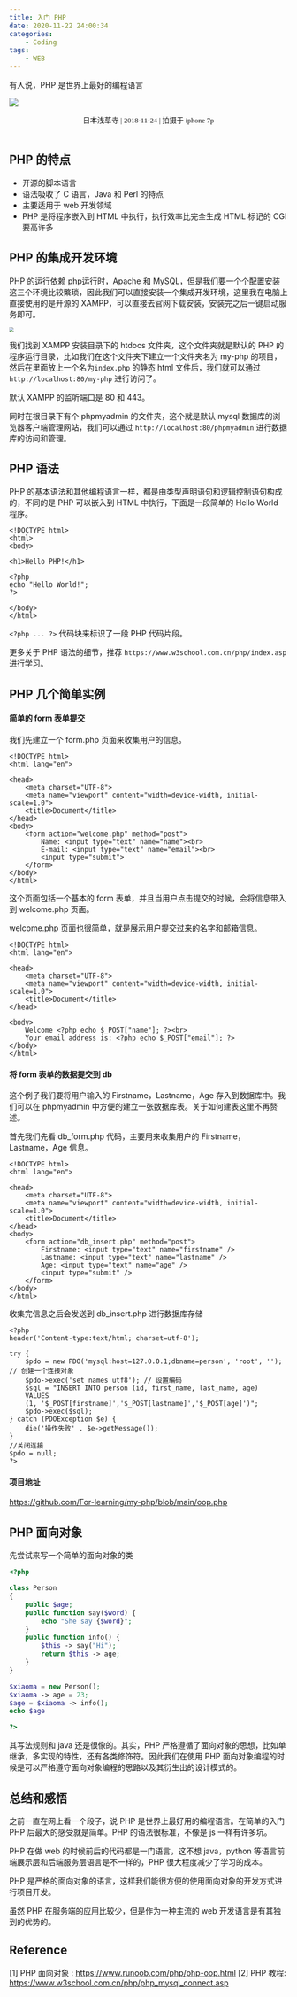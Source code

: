 ```yaml
---
title: 入门 PHP
date: 2020-11-22 24:00:34
categories: 
    - Coding
tags:
    - WEB
---
```


有人说，PHP 是世界上最好的编程语言

<!--more-->

![](https://lilu-pic-bed.oss-cn-beijing.aliyuncs.com/my-blog/20201122-try-php/japan-qiancaosi.jpeg)

<center><font face="黑体" size=2>日本浅草寺 | 2018-11-24 | 拍摄于 iphone 7p</font></center>

<br/>

## PHP 的特点

- 开源的脚本语言
- 语法吸收了 C 语言，Java 和 Perl 的特点
- 主要适用于 web 开发领域
- PHP 是将程序嵌入到 HTML 中执行，执行效率比完全生成 HTML 标记的 CGI 要高许多

## PHP 的集成开发环境

PHP 的运行依赖 php运行时，Apache 和 MySQL，但是我们要一个个配置安装这三个环境比较繁琐，因此我们可以直接安装一个集成开发环境，这里我在电脑上直接使用的是开源的 XAMPP，可以直接去官网下载安装，安装完之后一键启动服务即可。

<img src="https://lilu-pic-bed.oss-cn-beijing.aliyuncs.com/my-blog/20201122-try-php/myphp_xampp_env.png" style="zoom:50%;" />

我们找到 XAMPP 安装目录下的 htdocs 文件夹，这个文件夹就是默认的 PHP 的程序运行目录，比如我们在这个文件夹下建立一个文件夹名为 my-php 的项目，然后在里面放上一个名为`index.php` 的静态 html 文件后，我们就可以通过 `http://localhost:80/my-php` 进行访问了。

默认 XAMPP 的监听端口是 80 和 443。

同时在根目录下有个 phpmyadmin 的文件夹，这个就是默认 mysql 数据库的浏览器客户端管理网站，我们可以通过 `http://localhost:80/phpmyadmin` 进行数据库的访问和管理。

## PHP 语法

PHP 的基本语法和其他编程语言一样，都是由类型声明语句和逻辑控制语句构成的，不同的是 PHP 可以嵌入到 HTML 中执行，下面是一段简单的 Hello World 程序。

```php+HTML
<!DOCTYPE html>
<html>
<body>

<h1>Hello PHP!</h1>

<?php
echo "Hello World!";
?>

</body>
</html>
```

`<?php ... ?>` 代码块来标识了一段 PHP 代码片段。

更多关于 PHP 语法的细节，推荐 `https://www.w3school.com.cn/php/index.asp` 进行学习。

## PHP 几个简单实例

#### 简单的 form 表单提交

我们先建立一个 form.php 页面来收集用户的信息。

```php+HTML
<!DOCTYPE html>
<html lang="en">

<head>
    <meta charset="UTF-8">
    <meta name="viewport" content="width=device-width, initial-scale=1.0">
    <title>Document</title>
</head>
<body>
    <form action="welcome.php" method="post">
        Name: <input type="text" name="name"><br>
        E-mail: <input type="text" name="email"><br>
        <input type="submit">
    </form>
</body>
</html>
```

这个页面包括一个基本的 form 表单，并且当用户点击提交的时候，会将信息带入到 welcome.php 页面。

welcome.php 页面也很简单，就是展示用户提交过来的名字和邮箱信息。

```php+HTML
<!DOCTYPE html>
<html lang="en">

<head>
    <meta charset="UTF-8">
    <meta name="viewport" content="width=device-width, initial-scale=1.0">
    <title>Document</title>
</head>

<body>
    Welcome <?php echo $_POST["name"]; ?><br>
    Your email address is: <?php echo $_POST["email"]; ?>
</body>
</html>
```

#### 将 form 表单的数据提交到 db

这个例子我们要将用户输入的 Firstname，Lastname，Age 存入到数据库中。我们可以在 phpmyadmin 中方便的建立一张数据库表。关于如何建表这里不再赘述。

首先我们先看 db_form.php 代码，主要用来收集用户的 Firstname，Lastname，Age 信息。

```php+HTML
<!DOCTYPE html>
<html lang="en">

<head>
    <meta charset="UTF-8">
    <meta name="viewport" content="width=device-width, initial-scale=1.0">
    <title>Document</title>
</head>
<body>
    <form action="db_insert.php" method="post">
        Firstname: <input type="text" name="firstname" />
        Lastname: <input type="text" name="lastname" />
        Age: <input type="text" name="age" />
        <input type="submit" />
    </form>
</body>
</html>
```

收集完信息之后会发送到 db_insert.php 进行数据库存储

```php+HTML
<?php
header('Content-type:text/html; charset=utf-8');

try {
    $pdo = new PDO('mysql:host=127.0.0.1;dbname=person', 'root', ''); // 创建一个连接对象
    $pdo->exec('set names utf8'); // 设置编码
    $sql = "INSERT INTO person (id, first_name, last_name, age)
    VALUES
    (1, '$_POST[firstname]','$_POST[lastname]','$_POST[age]')";
    $pdo->exec($sql);
} catch (PDOException $e) {
    die('操作失败' . $e->getMessage());
}
//关闭连接
$pdo = null;
?>
```

#### 项目地址

https://github.com/For-learning/my-php/blob/main/oop.php

## PHP 面向对象

先尝试来写一个简单的面向对象的类

```php
<?php

class Person
{
    public $age;
    public function say($word) {
        echo "She say {$word}";
    }
    public function info() {
        $this -> say("Hi");
        return $this -> age;
    }
}

$xiaoma = new Person();
$xiaoma -> age = 23;
$age = $xiaoma -> info();
echo $age

?>
```

其写法规则和 java 还是很像的。其实，PHP 严格遵循了面向对象的思想，比如单继承，多实现的特性，还有各类修饰符。因此我们在使用 PHP 面向对象编程的时候是可以严格遵守面向对象编程的思路以及其衍生出的设计模式的。

## 总结和感悟

之前一直在网上看一个段子，说 PHP 是世界上最好用的编程语言。在简单的入门 PHP 后最大的感受就是简单。PHP 的语法很标准，不像是 js 一样有许多坑。

PHP 在做 web 的时候前后的代码都是一门语言，这不想 java，python 等语言前端展示层和后端服务层语言是不一样的，PHP 很大程度减少了学习的成本。

PHP 是严格的面向对象的语言，这样我们能很方便的使用面向对象的开发方式进行项目开发。

虽然 PHP 在服务端的应用比较少，但是作为一种主流的 web 开发语言是有其独到的优势的。

## Reference

[1] PHP 面向对象 : https://www.runoob.com/php/php-oop.html
[2] PHP 教程: https://www.w3school.com.cn/php/php_mysql_connect.asp
